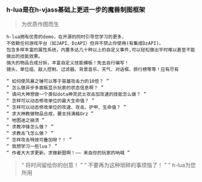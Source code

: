 ### h-lua是在h-vjass基础上更进一步的魔兽制图框架

> 为优质作图而生

```
h-lua拥有优秀的demo，在开源的同时引导您学习的更多，
不依赖任何游戏平台（如JAPI、DzAPI）但并不禁止你使用(有集成DzAPI)。
包含多样丰富的属性系统，内置多达几十种以上的自定义事件,可以轻松做出平时难以甚至不能做出的技能效果。
强大的物品合成分拆，丰富自定义技能模板！免去自行编写！
镜头、单位组、敌人控制、过滤器、背景音乐、天气、对话框、排行榜等等！应有尽有
```

```
“ 如何使风暴之锤可以等于英雄攻击力的10倍？ ”
“ 怎么做异步多面板显示玩家的状态信息啊？ ”
“ 请问大神想做一个类似dota神灵武士攻击加攻速的技能怎么做？ ”
“ 怎样可以动态修改单位的最大生命值？ ”
“ 怎样可以动态修改单位的攻速、攻击、护甲、生命值？ ”
“ 求大神教做物品合成，要支持满格Orz ”
“ 地图迷之崩溃 ”
“ 求教冲锋怎么做？ ”
“ 求教击飞怎么做？ ”
“ 怎样攻击特效可叠加呀？！ ”
“ 我想学习一些lua？ ”
“ 作者大大求更新，求做新图啊！—— 来自你的玩家的呐喊 ”
```

> “ 将时间留给你的创意！ ”
“ 不要再为这种琐碎的事烦恼了！ ”
“ h-lua为您所用
